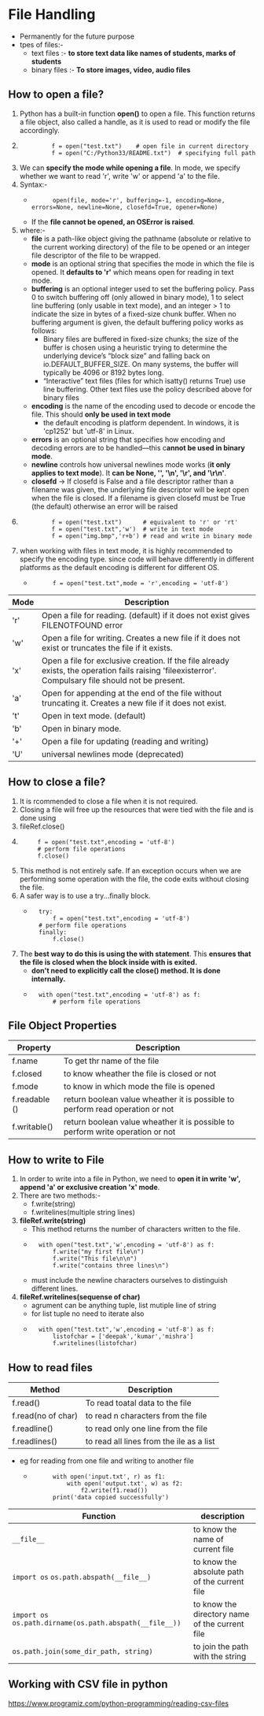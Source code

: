 # File Handling
- Permanently for the future purpose
- tpes of files:-
    - text files :- **to store text data like names of students, marks of students**
    - binary files :- **To store images, video, audio files**

## How to open a file?
1. Python has a built-in function **open()** to open a file. This function returns a file object, also called a handle, as it is used to read or modify the file accordingly.
2.              f = open("test.txt")    # open file in current directory
                f = open("C:/Python33/README.txt")  # specifying full path
3. We can **specify the mode while opening a file**. In mode, we specify whether we want to read 'r', write 'w' or append 'a' to the file. 
4. Syntax:-
    -           open(file, mode='r', buffering=-1, encoding=None, errors=None, newline=None, closefd=True, opener=None)
    - If the **file cannot be opened, an OSError is raised**.
5. where:-
    - **file** is a path-like object giving the pathname (absolute or relative to the current working directory) of the file to be opened or an integer file descriptor of the file to be wrapped.
    - **mode** is an optional string that specifies the mode in which the file is opened. It **defaults to 'r'** which means open for reading in text mode.
    - **buffering** is an optional integer used to set the buffering policy. Pass 0 to switch buffering off (only allowed in binary mode), 1 to select line buffering (only usable in text mode), and an integer > 1 to indicate the size in bytes of a fixed-size chunk buffer. When no buffering argument is given, the default buffering policy works as follows:
        - Binary files are buffered in fixed-size chunks; the size of the buffer is chosen using a heuristic trying to determine the underlying device’s “block size” and falling back on io.DEFAULT_BUFFER_SIZE. On many systems, the buffer will typically be 4096 or 8192 bytes long.
        - “Interactive” text files (files for which isatty() returns True) use line buffering. Other text files use the policy described above for binary files
    - **encoding** is the name of the encoding used to decode or encode the file. This should **only be used in text mode**
        - the default encoding is platform dependent. In windows, it is 'cp1252' but 'utf-8' in Linux.
    - **errors** is an optional string that specifies how encoding and decoding errors are to be handled—this c**annot be used in binary mode**. 
    - **newline** controls how universal newlines mode works (**it only applies to text mode**). It **can be None, '', '\n', '\r', and '\r\n'**.
    - **closefd** -> If closefd is False and a file descriptor rather than a filename was given, the underlying file descriptor will be kept open when the file is closed. If a filename is given closefd must be True (the default) otherwise an error will be raised
6.              f = open("test.txt")      # equivalent to 'r' or 'rt'
                f = open("test.txt",'w')  # write in text mode
                f = open("img.bmp",'r+b') # read and write in binary mode 
7. when working with files in text mode, it is highly recommended to specify the encoding type. since code will behave differently in different platforms as the default encoding is different for different OS.
    -           f = open("test.txt",mode = 'r',encoding = 'utf-8')     

| **Mode** |	**Description** |                                                                           
| ------- | ------------------- |                                                                   
| 'r' |	Open a file for reading. (default) if it does not exist gives FILENOTFOUND error |
| 'w' |	Open a file for writing. Creates a new file if it does not exist or truncates the file if it exists. |
| 'x' |	Open a file for exclusive creation. If the file already exists, the operation fails raising 'fileexisterror'. Compulsary file should not be present.|
| 'a' |	Open for appending at the end of the file without truncating it. Creates a new file if it does not exist. |
| 't' |	Open in text mode. (default) |
| 'b' |	Open in binary mode. |
| '+' |	Open a file for updating (reading and writing) |
| 'U' |	universal newlines mode (deprecated) |


## How to close a file?
1. It is rcommended to close a file when it is not required.
2. Closing a file will free up the resources that were tied with the file and is done using 
3. fileRef.close()
4.          f = open("test.txt",encoding = 'utf-8')
            # perform file operations
            f.close() 
5. This method is not entirely safe. If an exception occurs when we are performing some operation with the file, the code exits without closing the file.
6. A safer way is to use a try...finally block.
    -       try:
                f = open("test.txt",encoding = 'utf-8')
            # perform file operations
            finally:
                f.close() 
7. The **best way to do this is using the with statement**. This **ensures that the file is closed when the block inside with is exited.**
    - **don't need to explicitly call the close() method. It is done internally.**
    -       with open("test.txt",encoding = 'utf-8') as f:
                # perform file operations  

## File Object Properties

| **Property** | **Description** |                                                                                                      
| ------------ | --------------- |                          
| f.name | To get thr name of the file |
| f.closed | to know wheather the file is closed or not |
| f.mode | to know in which mode the file is opened |
| f.readable () | return boolean value wheather it is possible to perform read operation or not |
| f.writable() | return boolean value wheather it is possible to perform write operation or not |

## How to write to File 
1. In order to write into a file in Python, we need to **open it in write 'w', append 'a' or exclusive creation 'x' mode**.
2. There are two methods:-
    - f.write(string)
    - f.writelines(multiple string lines)
3. **fileRef.write(string)**
    - This method returns the number of characters written to the file.
    -       with open("test.txt",'w',encoding = 'utf-8') as f:
                f.write("my first file\n")
                f.write("This file\n\n")
                f.write("contains three lines\n") 
    - must include the newline characters ourselves to distinguish different lines.
4. **fileRef.writelines(sequense of char)**   
    - agrument can be anything tuple, list mutiple line of string
    - for list tuple no need to iterate also
    -       with open("test.txt",'w',encoding = 'utf-8') as f:
                listofchar = ['deepak','kumar','mishra']
                f.writelines(listofchar)

## How to read files

| **Method** | **Description** |                                                                                                      
| ---------- | --------------- |                                        
| f.read() | To read toatal data to the file |
| f.read(no of char) | to read n characters from the file |
| f.readline() | to read only one line from the file |
| f.readlines() | to read all lines from the ile as a list |

- eg for reading from one file and writing to another file
    -           with open('input.txt', r) as f1:
                    with open('output.txt', w) as f2:
                        f2.write(f1.read())
                print('data copied successfully')


| **Function** | **description** |                                                                          
| ------------ | --------------- |                                                                    
| `__file__` | to know the name of current file  |
| `import os`  `os.path.abspath(__file__)` | to know the absolute path of the current file |
| `import os`  `os.path.dirname(os.path.abspath(__file__))` | to know the directory name of the current file |
| `os.path.join(some_dir_path, string)` | to join the path with the string |


## Working with CSV file in python
https://www.programiz.com/python-programming/reading-csv-files

    